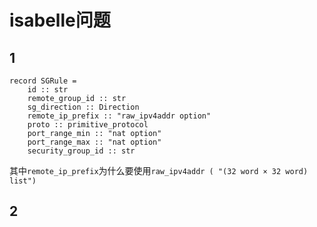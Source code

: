 # isabelle问题

## 1

```isabelle
record SGRule =
    id :: str 
    remote_group_id :: str
    sg_direction :: Direction
    remote_ip_prefix :: "raw_ipv4addr option"
    proto :: primitive_protocol
    port_range_min :: "nat option"
    port_range_max :: "nat option"
    security_group_id :: str 
```

其中`remote_ip_prefix`为什么要使用`raw_ipv4addr ( "(32 word × 32 word) list")`

## 2

